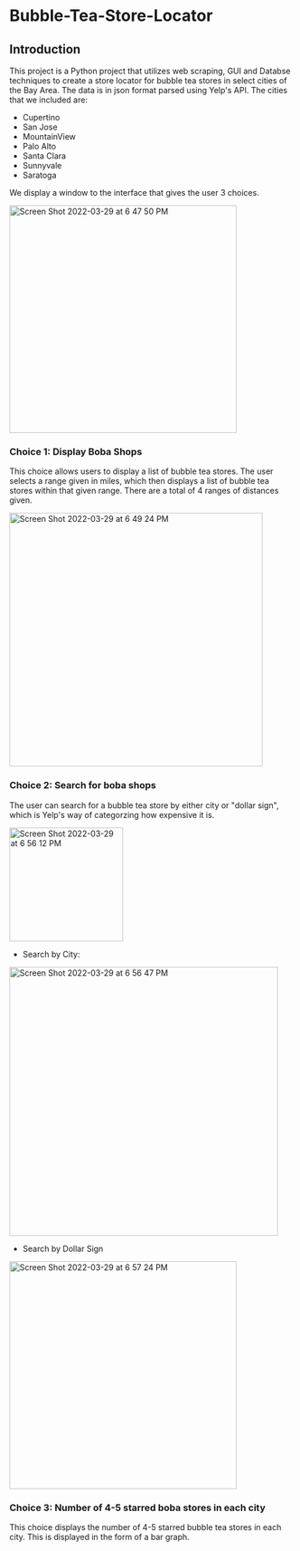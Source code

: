 # Bubble-Tea-Store-Locator

## Introduction
This project is a Python project that utilizes web scraping, GUI and Databse techniques to create a store locator for bubble tea stores in select cities of the Bay Area. The data is in json format parsed using Yelp's API. The cities that we included are:

* Cupertino
* San Jose
* MountainView
* Palo Alto
* Santa Clara
* Sunnyvale
* Saratoga

We display a window to the interface that gives the user 3 choices.

<img width="402" alt="Screen Shot 2022-03-29 at 6 47 50 PM" src="https://user-images.githubusercontent.com/56427665/160734387-a5d71cd3-e269-457c-b797-4df12ad7a62d.png">

### Choice 1: Display Boba Shops
This choice allows users to display a list of bubble tea stores. The user selects a range given in miles, which then displays a list of bubble tea stores within that given range. There are a total of 4 ranges of distances given.

<img width="448" alt="Screen Shot 2022-03-29 at 6 49 24 PM" src="https://user-images.githubusercontent.com/56427665/160734542-cbe9fed7-c3bc-4792-91b0-8e6bb6a2cf89.png">

### Choice 2: Search for boba shops
The user can search for a bubble tea store by either city or "dollar sign", which is Yelp's way of categorzing how expensive it is.

<img width="201" alt="Screen Shot 2022-03-29 at 6 56 12 PM" src="https://user-images.githubusercontent.com/56427665/160735178-9487a340-65c0-4958-803c-b0bddbae7082.png">

  * Search by City:
<img width="475" alt="Screen Shot 2022-03-29 at 6 56 47 PM" src="https://user-images.githubusercontent.com/56427665/160735236-ceb3c2aa-5ebe-419d-b4ad-3663d76782b5.png">

  * Search by Dollar Sign
<img width="402" alt="Screen Shot 2022-03-29 at 6 57 24 PM" src="https://user-images.githubusercontent.com/56427665/160735317-48af0dc7-5745-4cf8-9882-9b2e0201b718.png">

### Choice 3: Number of 4-5 starred boba stores in each city
This choice displays the number of 4-5 starred bubble tea stores in each city. This is displayed in the form of a bar graph.

